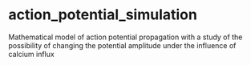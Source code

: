 # action_potential_simulation
Mathematical model of action potential propagation with a study of the possibility of changing the potential amplitude under the influence of calcium influx

